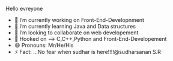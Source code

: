 Hello evreyone

- 🔭 I’m currently working on Front-End-Developnment
- 🌱 I’m currently learning Java and Data structures
- 👯 I’m looking to collaborate on web developement
- 💬 Hooked on --> C,C++,Python and Front-End-Developement
- 😄 Pronouns: Mr/He/His
- ⚡ Fact: ...No fear when sudhar is here!!!!@sudharsanan S.R

